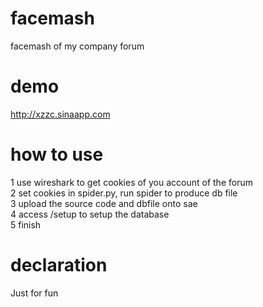 facemash
========

facemash of my company forum


demo
========
http://xzzc.sinaapp.com



how to use
=========
1 use wireshark to get cookies of you account of the forum<br>
2 set cookies in spider.py, run spider to produce db file<br>
3 upload the source code and dbfile onto sae<br>
4 access /setup to setup the database<br>
5 finish<br>


declaration
========
Just for fun


